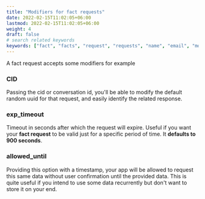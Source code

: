 ```yaml
---
title: "Modifiers for fact requests"
date: 2022-02-15T11:02:05+06:00
lastmod: 2022-02-15T11:02:05+06:00
weight: 4
draft: false
# search related keywords
keywords: ["fact", "facts", "request", "requests", "name", "email", "modifiers", "options"]
---
```


A fact request accepts some modifiers for example

### CID

Passing the cid or conversation id, you'll be able to modify the default random uuid for that request, and easily identify the related response.


### exp_timeout

Timeout in seconds after which the request will expire. Useful if you want your **fact request** to be valid just for a specific period of time. It **defaults to 900 seconds**.

### allowed_until

Providing this option with a timestamp, your app will be allowed to request this same data without user confirmation until the provided data. 
This is quite useful if you intend to use some data recurrently but don't want to store it on your end.